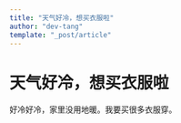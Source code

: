 ```yaml
---
title: "天气好冷，想买衣服啦"
author: "dev-tang"
template: "_post/article"
---
```


# 天气好冷，想买衣服啦
好冷好冷，家里没用地暖。我要买很多衣服穿。
